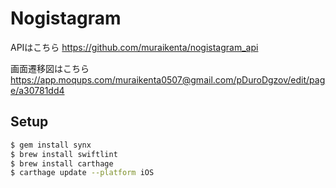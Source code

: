 # Nogistagram

APIはこちら
https://github.com/muraikenta/nogistagram_api

画面遷移図はこちら
https://app.moqups.com/muraikenta0507@gmail.com/pDuroDgzov/edit/page/a30781dd4

## Setup

```bash
$ gem install synx
$ brew install swiftlint
$ brew install carthage
$ carthage update --platform iOS
```
